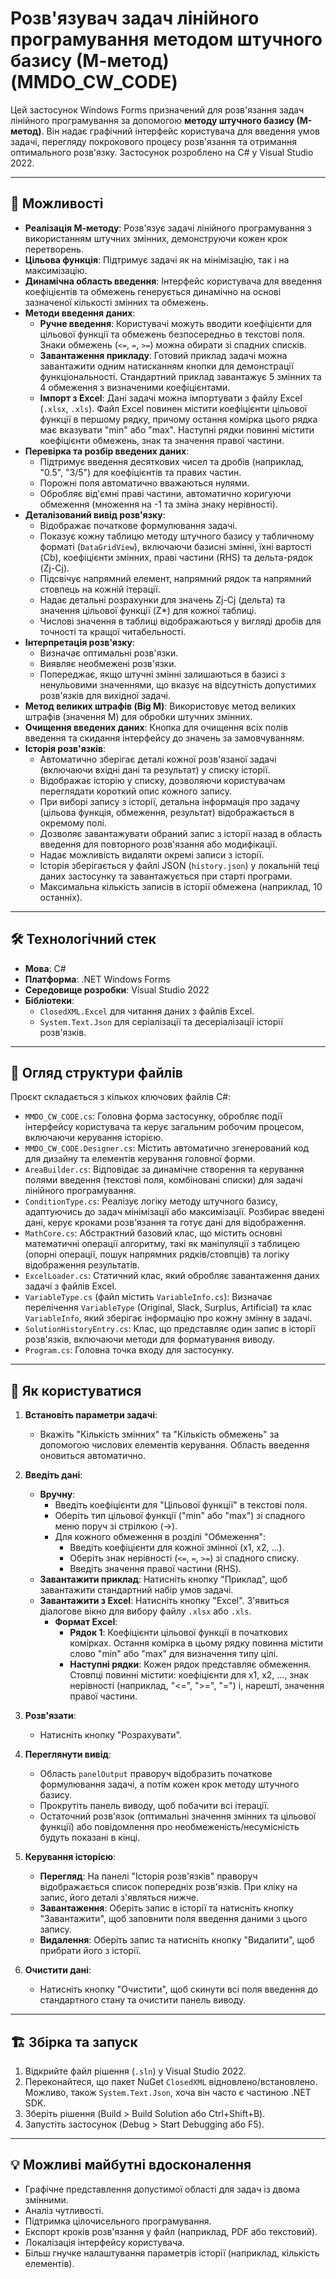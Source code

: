 # Розв'язувач задач лінійного програмування методом штучного базису (М-метод) (MMDO_CW_CODE)

Цей застосунок Windows Forms призначений для розв'язання задач лінійного програмування за допомогою **методу штучного базису (М-метод)**. Він надає графічний інтерфейс користувача для введення умов задачі, перегляду покрокового процесу розв'язання та отримання оптимального розв'язку. Застосунок розроблено на C# у Visual Studio 2022.

---
## 🌟 Можливості

* **Реалізація М-методу**: Розв'язує задачі лінійного програмування з використанням штучних змінних, демонструючи кожен крок перетворень.
* **Цільова функція**: Підтримує задачі як на мінімізацію, так і на максимізацію.
* **Динамічна область введення**: Інтерфейс користувача для введення коефіцієнтів та обмежень генерується динамічно на основі зазначеної кількості змінних та обмежень.
* **Методи введення даних**:
    * **Ручне введення**: Користувачі можуть вводити коефіцієнти для цільової функції та обмежень безпосередньо в текстові поля. Знаки обмежень (`<=`, `=`, `>=`) можна обирати зі спадних списків.
    * **Завантаження прикладу**: Готовий приклад задачі можна завантажити одним натисканням кнопки для демонстрації функціональності. Стандартний приклад завантажує 5 змінних та 4 обмеження з визначеними коефіцієнтами.
    * **Імпорт з Excel**: Дані задачі можна імпортувати з файлу Excel (`.xlsx`, `.xls`). Файл Excel повинен містити коефіцієнти цільової функції в першому рядку, причому остання комірка цього рядка має вказувати "min" або "max". Наступні рядки повинні містити коефіцієнти обмежень, знак та значення правої частини.
* **Перевірка та розбір введених даних**:
    * Підтримує введення десяткових чисел та дробів (наприклад, "0.5", "3/5") для коефіцієнтів та правих частин.
    * Порожні поля автоматично вважаються нулями.
    * Обробляє від'ємні праві частини, автоматично коригуючи обмеження (множення на -1 та зміна знаку нерівності).
* **Деталізований вивід розв'язку**:
    * Відображає початкове формулювання задачі.
    * Показує кожну таблицю методу штучного базису у табличному форматі (`DataGridView`), включаючи базисні змінні, їхні вартості (Cb), коефіцієнти змінних, праві частини (RHS) та дельта-рядок (Zj-Cj).
    * Підсвічує напрямний елемент, напрямний рядок та напрямний стовпець на кожній ітерації.
    * Надає детальні розрахунки для значень Zj-Cj (дельта) та значення цільової функції (Z*) для кожної таблиці.
    * Числові значення в таблиці відображаються у вигляді дробів для точності та кращої читабельності.
* **Інтерпретація розв'язку**:
    * Визначає оптимальні розв'язки.
    * Виявляє необмежені розв'язки.
    * Попереджає, якщо штучні змінні залишаються в базисі з ненульовими значеннями, що вказує на відсутність допустимих розв'язків для вихідної задачі.
* **Метод великих штрафів (Big M)**: Використовує метод великих штрафів (значення М) для обробки штучних змінних.
* **Очищення введених даних**: Кнопка для очищення всіх полів введення та скидання інтерфейсу до значень за замовчуванням.
* **Історія розв'язків**:
    * Автоматично зберігає деталі кожної розв'язаної задачі (включаючи вхідні дані та результат) у списку історії.
    * Відображає історію у списку, дозволяючи користувачам переглядати короткий опис кожного запису.
    * При виборі запису з історії, детальна інформація про задачу (цільова функція, обмеження, результат) відображається в окремому полі.
    * Дозволяє завантажувати обраний запис з історії назад в область введення для повторного розв'язання або модифікації.
    * Надає можливість видаляти окремі записи з історії.
    * Історія зберігається у файлі JSON (`history.json`) у локальній теці даних застосунку та завантажується при старті програми.
    * Максимальна кількість записів в історії обмежена (наприклад, 10 останніх).

---
## 🛠️ Технологічний стек

* **Мова**: C#
* **Платформа**: .NET Windows Forms
* **Середовище розробки**: Visual Studio 2022
* **Бібліотеки**:
    * `ClosedXML.Excel` для читання даних з файлів Excel.
    * `System.Text.Json` для серіалізації та десеріалізації історії розв'язків.

---
## 📁 Огляд структури файлів

Проєкт складається з кількох ключових файлів C#:

* `MMDO_CW_CODE.cs`: Головна форма застосунку, обробляє події інтерфейсу користувача та керує загальним робочим процесом, включаючи керування історією.
* `MMDO_CW_CODE.Designer.cs`: Містить автоматично згенерований код для дизайну та елементів керування головної форми.
* `AreaBuilder.cs`: Відповідає за динамічне створення та керування полями введення (текстові поля, комбіновані списки) для задачі лінійного програмування.
* `ConditionType.cs`: Реалізує логіку методу штучного базису, адаптуючись до задач мінімізації або максимізації. Розбирає введені дані, керує кроками розв'язання та готує дані для відображення.
* `MathCore.cs`: Абстрактний базовий клас, що містить основні математичні операції алгоритму, такі як маніпуляції з таблицею (опорні операції, пошук напрямних рядків/стовпців) та логіку відображення результатів.
* `ExcelLoader.cs`: Статичний клас, який обробляє завантаження даних задачі з файлів Excel.
* `VariableType.cs` (файл містить `VariableInfo.cs`): Визначає перелічення `VariableType` (Original, Slack, Surplus, Artificial) та клас `VariableInfo`, який зберігає інформацію про кожну змінну в задачі.
* `SolutionHistoryEntry.cs`: Клас, що представляє один запис в історії розв'язків, включаючи методи для форматування виводу.
* `Program.cs`: Головна точка входу для застосунку.

---
## 🚀 Як користуватися

1.  **Встановіть параметри задачі**:
    * Вкажіть "Кількість змінних" та "Кількість обмежень" за допомогою числових елементів керування. Область введення оновиться автоматично.

2.  **Введіть дані**:
    * **Вручну**:
        * Введіть коефіцієнти для "Цільової функції" в текстові поля.
        * Оберіть тип цільової функції ("min" або "max") зі спадного меню поруч зі стрілкою (→).
        * Для кожного обмеження в розділі "Обмеження":
            * Введіть коефіцієнти для кожної змінної (x1, x2, ...).
            * Оберіть знак нерівності (`<=`, `=`, `>=`) зі спадного списку.
            * Введіть значення правої частини (RHS).
    * **Завантажити приклад**: Натисніть кнопку "Приклад", щоб завантажити стандартний набір умов задачі.
    * **Завантажити з Excel**: Натисніть кнопку "Excel". З'явиться діалогове вікно для вибору файлу `.xlsx` або `.xls`.
        * **Формат Excel**:
            * **Рядок 1**: Коефіцієнти цільової функції в початкових комірках. Остання комірка в цьому рядку повинна містити слово "min" або "max" для визначення типу цілі.
            * **Наступні рядки**: Кожен рядок представляє обмеження. Стовпці повинні містити: коефіцієнти для x1, x2, ..., знак нерівності (наприклад, "<=", ">=", "=") і, нарешті, значення правої частини.

3.  **Розв'язати**:
    * Натисніть кнопку "Розрахувати".

4.  **Переглянути вивід**:
    * Область `panelOutput` праворуч відобразить початкове формулювання задачі, а потім кожен крок методу штучного базису.
    * Прокрутіть панель виводу, щоб побачити всі ітерації.
    * Остаточний розв'язок (оптимальні значення змінних та цільової функції) або повідомлення про необмеженість/несумісність будуть показані в кінці.

5.  **Керування історією**:
    * **Перегляд**: На панелі "Історія розв'язків" праворуч відображається список попередніх розв'язків. При кліку на запис, його деталі з'являться нижче.
    * **Завантаження**: Оберіть запис в історії та натисніть кнопку "Завантажити", щоб заповнити поля введення даними з цього запису.
    * **Видалення**: Оберіть запис та натисніть кнопку "Видалити", щоб прибрати його з історії.

6.  **Очистити дані**:
    * Натисніть кнопку "Очистити", щоб скинути всі поля введення до стандартного стану та очистити панель виводу.

---
## 🏗️ Збірка та запуск

1.  Відкрийте файл рішення (`.sln`) у Visual Studio 2022.
2.  Переконайтеся, що пакет NuGet `ClosedXML` відновлено/встановлено. Можливо, також `System.Text.Json`, хоча він часто є частиною .NET SDK.
3.  Зберіть рішення (Build > Build Solution або Ctrl+Shift+B).
4.  Запустіть застосунок (Debug > Start Debugging або F5).

---
## 💡 Можливі майбутні вдосконалення

* Графічне представлення допустимої області для задач із двома змінними.
* Аналіз чутливості.
* Підтримка цілочисельного програмування.
* Експорт кроків розв'язання у файл (наприклад, PDF або текстовий).
* Локалізація інтерфейсу користувача.
* Більш гнучке налаштування параметрів історії (наприклад, кількість елементів).